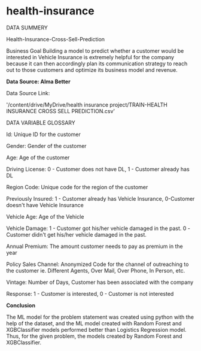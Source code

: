 
# health-insurance
DATA SUMMERY

Health-Insurance-Cross-Sell-Prediction

Business Goal
Building a model to predict whether a customer would be interested in Vehicle Insurance is extremely helpful for the company because it can then accordingly plan its communication strategy to reach out to those customers and optimize its business model and revenue.


 
**Data Source: Alma Better**

Data Source Link: 

'/content/drive/MyDrive/health insurance project/TRAIN-HEALTH INSURANCE CROSS SELL PREDICTION.csv'
 


DATA VARIABLE GLOSSARY

Id: Unique ID for the customer

Gender: Gender of the customer

Age: Age of the customer

Driving License: 0 - Customer does not have DL, 1 - Customer already has DL

Region Code: Unique code for the region of the customer

Previously Insured: 1 - Customer already has Vehicle Insurance, 0-Customer doesn't have Vehicle Insurance

Vehicle Age: Age of the Vehicle 

Vehicle Damage:  1 - Customer got his/her vehicle damaged in the past. 0 -Customer didn't get his/her vehicle damaged in the past.

Annual Premium:  The amount customer needs to pay as premium in the year

Policy Sales Channel: Anonymized Code for the channel of outreaching to the customer ie. Different Agents, Over Mail, Over Phone, In Person, etc.

Vintage: Number of Days, Customer has been associated with the company

Response: 1 - Customer is interested, 0 - Customer is not interested

**Conclusion**

The ML model for the problem statement was created using python with the help of the dataset, and the ML model created with Random Forest and XGBClassifier models performed better than Logistics Regression model. Thus, for the given problem, the models created by Random Forest and XGBClassifier.

